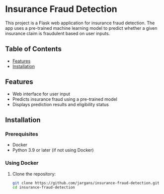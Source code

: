 # Insurance Fraud Detection

This project is a Flask web application for insurance fraud detection. The app uses a pre-trained machine learning model to predict whether a given insurance claim is fraudulent based on user inputs. 

## Table of Contents

- [Features](#features)
- [Installation](#installation)

## Features

- Web interface for user input
- Predicts insurance fraud using a pre-trained model
- Displays prediction results and eligibility status

## Installation

### Prerequisites

- Docker
- Python 3.9 or later (if not using Docker)

### Using Docker

1. Clone the repository:

   ```bash
   git clone https://github.com/jargans/insurance-fraud-detection.git
   cd insurance-fraud-detection
